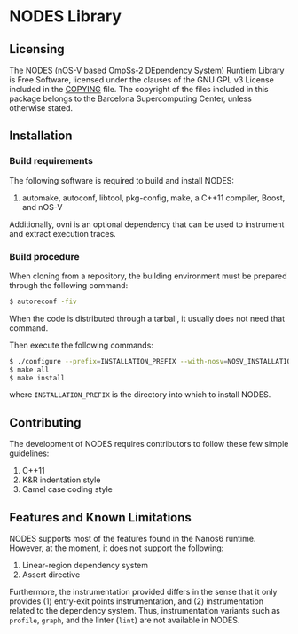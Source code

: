# NODES Library

## Licensing

The NODES (nOS-V based OmpSs-2 DEpendency System) Runtiem Library is
Free Software, licensed under the clauses of the GNU GPL v3 License
included in the [COPYING](COPYING) file. The copyright of the files
included in this package belongs to the Barcelona Supercomputing
Center, unless otherwise stated.

## Installation

### Build requirements

The following software is required to build and install NODES:

1. automake, autoconf, libtool, pkg-config, make, a C++11 compiler, Boost, and nOS-V

Additionally, ovni is an optional dependency that can be used to instrument and extract execution traces.

### Build procedure

When cloning from a repository, the building environment must be prepared through the following command:

```sh
$ autoreconf -fiv
```

When the code is distributed through a tarball, it usually does not need that command.

Then execute the following commands:

```sh
$ ./configure --prefix=INSTALLATION_PREFIX --with-nosv=NOSV_INSTALLATION_PREFIX ...other options...
$ make all
$ make install
```

where `INSTALLATION_PREFIX` is the directory into which to install NODES.

## Contributing

The development of NODES requires contributors to follow these few simple guidelines:

1. C++11
1. K&R indentation style
1. Camel case coding style

## Features and Known Limitations

NODES supports most of the features found in the Nanos6 runtime. However, at the moment, it does not support the following:
1. Linear-region dependency system
1. Assert directive

Furthermore, the instrumentation provided differs in the sense that it only provides (1) entry-exit points instrumentation, and (2) instrumentation related to the dependency system. Thus, instrumentation variants such as `profile`, `graph`, and the linter (`lint`) are not available in NODES.

